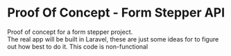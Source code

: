 # Proof Of Concept - Form Stepper API

Proof of concept for a form stepper project.  
The real app will be built in Laravel, these are just some ideas
for to figure out how best to do it.  This code is non-functional